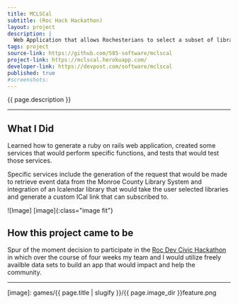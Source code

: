 ```yaml
---
title: MCLSCal
subtitle: (Roc Hack Hackathon)
layout: project
description: |
  Web Application that allows Rochesterians to select a subset of libraries closest to them in the Monroe County Library System and generate an ical that can be subscribed to. The events the libraries have posted are added to the user's personal calendars.
tags: project
source-link: https://github.com/585-software/mclscal 
project-link: https://mclscal.herokuapp.com/
developer-link: https://devpost.com/software/mclscal
published: true
#screenshots:
---
```


<!-- Description -->
{{ page.description }}

---

## What I Did

Learned how to generate a ruby on rails web application, created some services that would perform specific functions, and tests that would test those services. 

Specific services include the generation of the request that would be made to retrieve event data from the Monroe County Library System and integration of an Icalendar library that would take the user selected libraries and generate a custom ICal link that can subscribed to. 


![Image] [image]{:class="image fit"}

<!--excerpt_end-->

## How this project came to be

Spur of the moment decision to participate in the [Roc Dev Civic Hackathon] in which over the course of four weeks my team and I would utilize freely availble data sets to build an app that would impact and help the community. 


---


[image]: games/{{ page.title | slugify }}/{{ page.image_dir }}feature.png

[Roc Dev Civic Hackathon]: https://roc-hacks.devpost.com/